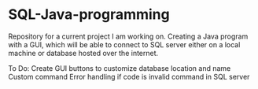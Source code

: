 # SQL-Java-programming

Repository for a current project I am working on.
Creating a Java program with a GUI, which will be able to connect to SQL server either on a local machine or database hosted over
the internet. 

To Do:
Create GUI
buttons to customize database location and name
Custom command
Error handling if code is invalid command in SQL server
